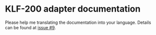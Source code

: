 # KLF-200 adapter documentation

Please help me translating the documentation into your language. Details can be found at [issue #9](https://github.com/MiSchroe/ioBroker.klf200/issues/9).